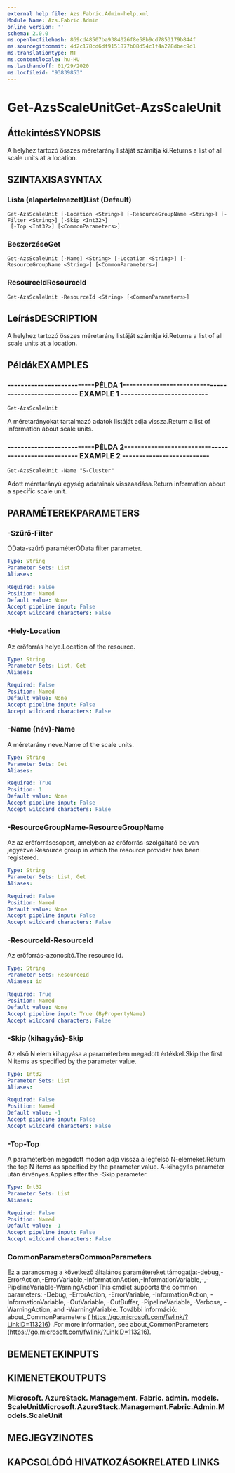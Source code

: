 ```yaml
---
external help file: Azs.Fabric.Admin-help.xml
Module Name: Azs.Fabric.Admin
online version: ''
schema: 2.0.0
ms.openlocfilehash: 869cd48507ba9384026f8e58b9cd7853179b844f
ms.sourcegitcommit: 4d2c178cd6df9151877b08d54c1f4a228dbec9d1
ms.translationtype: MT
ms.contentlocale: hu-HU
ms.lasthandoff: 01/29/2020
ms.locfileid: "93839853"
---
```

# <span data-ttu-id="c68e5-101">Get-AzsScaleUnit</span><span class="sxs-lookup"><span data-stu-id="c68e5-101">Get-AzsScaleUnit</span></span>

## <span data-ttu-id="c68e5-102">Áttekintés</span><span class="sxs-lookup"><span data-stu-id="c68e5-102">SYNOPSIS</span></span>
<span data-ttu-id="c68e5-103">A helyhez tartozó összes méretarány listáját számítja ki.</span><span class="sxs-lookup"><span data-stu-id="c68e5-103">Returns a list of all scale units at a location.</span></span>

## <span data-ttu-id="c68e5-104">SZINTAXISA</span><span class="sxs-lookup"><span data-stu-id="c68e5-104">SYNTAX</span></span>

### <span data-ttu-id="c68e5-105">Lista (alapértelmezett)</span><span class="sxs-lookup"><span data-stu-id="c68e5-105">List (Default)</span></span>
```
Get-AzsScaleUnit [-Location <String>] [-ResourceGroupName <String>] [-Filter <String>] [-Skip <Int32>]
 [-Top <Int32>] [<CommonParameters>]
```

### <span data-ttu-id="c68e5-106">Beszerzése</span><span class="sxs-lookup"><span data-stu-id="c68e5-106">Get</span></span>
```
Get-AzsScaleUnit [-Name] <String> [-Location <String>] [-ResourceGroupName <String>] [<CommonParameters>]
```

### <span data-ttu-id="c68e5-107">ResourceId</span><span class="sxs-lookup"><span data-stu-id="c68e5-107">ResourceId</span></span>
```
Get-AzsScaleUnit -ResourceId <String> [<CommonParameters>]
```

## <span data-ttu-id="c68e5-108">Leírás</span><span class="sxs-lookup"><span data-stu-id="c68e5-108">DESCRIPTION</span></span>
<span data-ttu-id="c68e5-109">A helyhez tartozó összes méretarány listáját számítja ki.</span><span class="sxs-lookup"><span data-stu-id="c68e5-109">Returns a list of all scale units at a location.</span></span>

## <span data-ttu-id="c68e5-110">Példák</span><span class="sxs-lookup"><span data-stu-id="c68e5-110">EXAMPLES</span></span>

### <span data-ttu-id="c68e5-111">--------------------------PÉLDA 1--------------------------</span><span class="sxs-lookup"><span data-stu-id="c68e5-111">-------------------------- EXAMPLE 1 --------------------------</span></span>
```
Get-AzsScaleUnit
```

<span data-ttu-id="c68e5-112">A méretarányokat tartalmazó adatok listáját adja vissza.</span><span class="sxs-lookup"><span data-stu-id="c68e5-112">Return a list of information about scale units.</span></span>

### <span data-ttu-id="c68e5-113">--------------------------PÉLDA 2--------------------------</span><span class="sxs-lookup"><span data-stu-id="c68e5-113">-------------------------- EXAMPLE 2 --------------------------</span></span>
```
Get-AzsScaleUnit -Name "S-Cluster"
```

<span data-ttu-id="c68e5-114">Adott méretarányú egység adatainak visszaadása.</span><span class="sxs-lookup"><span data-stu-id="c68e5-114">Return information about a specific scale unit.</span></span>

## <span data-ttu-id="c68e5-115">PARAMÉTEREK</span><span class="sxs-lookup"><span data-stu-id="c68e5-115">PARAMETERS</span></span>

### <span data-ttu-id="c68e5-116">-Szűrő</span><span class="sxs-lookup"><span data-stu-id="c68e5-116">-Filter</span></span>
<span data-ttu-id="c68e5-117">OData-szűrő paraméter</span><span class="sxs-lookup"><span data-stu-id="c68e5-117">OData filter parameter.</span></span>

```yaml
Type: String
Parameter Sets: List
Aliases: 

Required: False
Position: Named
Default value: None
Accept pipeline input: False
Accept wildcard characters: False
```

### <span data-ttu-id="c68e5-118">-Hely</span><span class="sxs-lookup"><span data-stu-id="c68e5-118">-Location</span></span>
<span data-ttu-id="c68e5-119">Az erőforrás helye.</span><span class="sxs-lookup"><span data-stu-id="c68e5-119">Location of the resource.</span></span>

```yaml
Type: String
Parameter Sets: List, Get
Aliases: 

Required: False
Position: Named
Default value: None
Accept pipeline input: False
Accept wildcard characters: False
```

### <span data-ttu-id="c68e5-120">-Name (név)</span><span class="sxs-lookup"><span data-stu-id="c68e5-120">-Name</span></span>
<span data-ttu-id="c68e5-121">A méretarány neve.</span><span class="sxs-lookup"><span data-stu-id="c68e5-121">Name of the scale units.</span></span>

```yaml
Type: String
Parameter Sets: Get
Aliases: 

Required: True
Position: 1
Default value: None
Accept pipeline input: False
Accept wildcard characters: False
```

### <span data-ttu-id="c68e5-122">-ResourceGroupName</span><span class="sxs-lookup"><span data-stu-id="c68e5-122">-ResourceGroupName</span></span>
<span data-ttu-id="c68e5-123">Az az erőforráscsoport, amelyben az erőforrás-szolgáltató be van jegyezve.</span><span class="sxs-lookup"><span data-stu-id="c68e5-123">Resource group in which the resource provider has been registered.</span></span>

```yaml
Type: String
Parameter Sets: List, Get
Aliases: 

Required: False
Position: Named
Default value: None
Accept pipeline input: False
Accept wildcard characters: False
```

### <span data-ttu-id="c68e5-124">-ResourceId</span><span class="sxs-lookup"><span data-stu-id="c68e5-124">-ResourceId</span></span>
<span data-ttu-id="c68e5-125">Az erőforrás-azonosító.</span><span class="sxs-lookup"><span data-stu-id="c68e5-125">The resource id.</span></span>

```yaml
Type: String
Parameter Sets: ResourceId
Aliases: id

Required: True
Position: Named
Default value: None
Accept pipeline input: True (ByPropertyName)
Accept wildcard characters: False
```

### <span data-ttu-id="c68e5-126">-Skip (kihagyás)</span><span class="sxs-lookup"><span data-stu-id="c68e5-126">-Skip</span></span>
<span data-ttu-id="c68e5-127">Az első N elem kihagyása a paraméterben megadott értékkel.</span><span class="sxs-lookup"><span data-stu-id="c68e5-127">Skip the first N items as specified by the parameter value.</span></span>

```yaml
Type: Int32
Parameter Sets: List
Aliases: 

Required: False
Position: Named
Default value: -1
Accept pipeline input: False
Accept wildcard characters: False
```

### <span data-ttu-id="c68e5-128">-Top</span><span class="sxs-lookup"><span data-stu-id="c68e5-128">-Top</span></span>
<span data-ttu-id="c68e5-129">A paraméterben megadott módon adja vissza a legfelső N-elemeket.</span><span class="sxs-lookup"><span data-stu-id="c68e5-129">Return the top N items as specified by the parameter value.</span></span>
<span data-ttu-id="c68e5-130">A-kihagyás paraméter után érvényes.</span><span class="sxs-lookup"><span data-stu-id="c68e5-130">Applies after the -Skip parameter.</span></span>

```yaml
Type: Int32
Parameter Sets: List
Aliases: 

Required: False
Position: Named
Default value: -1
Accept pipeline input: False
Accept wildcard characters: False
```

### <span data-ttu-id="c68e5-131">CommonParameters</span><span class="sxs-lookup"><span data-stu-id="c68e5-131">CommonParameters</span></span>
<span data-ttu-id="c68e5-132">Ez a parancsmag a következő általános paramétereket támogatja:-debug,-ErrorAction,-ErrorVariable,-InformationAction,-InformationVariable,-,-PipelineVariable-WarningAction</span><span class="sxs-lookup"><span data-stu-id="c68e5-132">This cmdlet supports the common parameters: -Debug, -ErrorAction, -ErrorVariable, -InformationAction, -InformationVariable, -OutVariable, -OutBuffer, -PipelineVariable, -Verbose, -WarningAction, and -WarningVariable.</span></span> <span data-ttu-id="c68e5-133">További információ: about_CommonParameters ( https://go.microsoft.com/fwlink/?LinkID=113216) .</span><span class="sxs-lookup"><span data-stu-id="c68e5-133">For more information, see about_CommonParameters (https://go.microsoft.com/fwlink/?LinkID=113216).</span></span>

## <span data-ttu-id="c68e5-134">BEMENETEK</span><span class="sxs-lookup"><span data-stu-id="c68e5-134">INPUTS</span></span>

## <span data-ttu-id="c68e5-135">KIMENETEK</span><span class="sxs-lookup"><span data-stu-id="c68e5-135">OUTPUTS</span></span>

### <span data-ttu-id="c68e5-136">Microsoft. AzureStack. Management. Fabric. admin. models. ScaleUnit</span><span class="sxs-lookup"><span data-stu-id="c68e5-136">Microsoft.AzureStack.Management.Fabric.Admin.Models.ScaleUnit</span></span>

## <span data-ttu-id="c68e5-137">MEGJEGYZI</span><span class="sxs-lookup"><span data-stu-id="c68e5-137">NOTES</span></span>

## <span data-ttu-id="c68e5-138">KAPCSOLÓDÓ HIVATKOZÁSOK</span><span class="sxs-lookup"><span data-stu-id="c68e5-138">RELATED LINKS</span></span>

